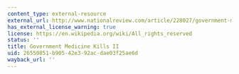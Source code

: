 ```yaml
---
content_type: external-resource
external_url: http://www.nationalreview.com/article/228027/government-medicine-kills-deroy-murdock
has_external_license_warning: true
license: https://en.wikipedia.org/wiki/All_rights_reserved
status: ''
title: Government Medicine Kills II
uid: 26550851-b905-42e3-92ac-dae03f25ae6d
wayback_url: ''
---
```

